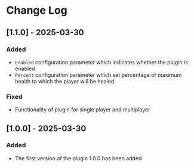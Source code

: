 # Change Log

## [1.1.0] - 2025-03-30

### Added

- `Enabled` configuration parameter which indicates whether the plugin is enabled
- `Percent` configuration parameter which set percentage of maximum health to which the player will be healed

### Fixed

- Functionality of plugin for single player and multiplayer

## [1.0.0] - 2025-03-30

### Added

- The first version of the plugin 1.0.0 has been added